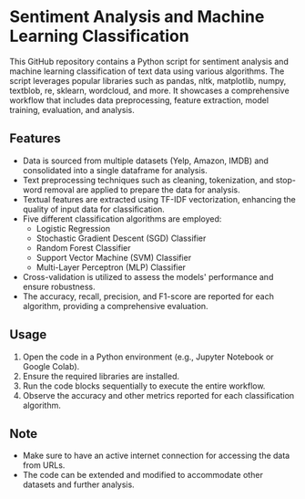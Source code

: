 

  <h1>Sentiment Analysis and Machine Learning Classification</h1>

This GitHub repository contains a Python script for sentiment analysis and machine learning classification of text data using various algorithms. The script leverages popular libraries such as pandas, nltk, matplotlib, numpy, textblob, re, sklearn, wordcloud, and more. It showcases a comprehensive workflow that includes data preprocessing, feature extraction, model training, evaluation, and analysis.

  <h2>Features</h2>
  <ul>
      <li>Data is sourced from multiple datasets (Yelp, Amazon, IMDB) and consolidated into a single dataframe for
          analysis.</li>
      <li>Text preprocessing techniques such as cleaning, tokenization, and stop-word removal are applied to prepare
          the data for analysis.</li>
      <li>Textual features are extracted using TF-IDF vectorization, enhancing the quality of input data for
          classification.</li>
      <li>Five different classification algorithms are employed:
          <ul>
              <li>Logistic Regression</li>
              <li>Stochastic Gradient Descent (SGD) Classifier</li>
              <li>Random Forest Classifier</li>
              <li>Support Vector Machine (SVM) Classifier</li>
              <li>Multi-Layer Perceptron (MLP) Classifier</li>
          </ul>
      </li>
      <li>Cross-validation is utilized to assess the models' performance and ensure robustness.</li>
      <li>The accuracy, recall, precision, and F1-score are reported for each algorithm, providing a comprehensive
          evaluation.</li>
  </ul>

  <h2>Usage</h2>
  <ol>
      <li>Open the code in a Python environment (e.g., Jupyter Notebook or Google Colab).</li>
      <li>Ensure the required libraries are installed.</li>
      <li>Run the code blocks sequentially to execute the entire workflow.</li>
      <li>Observe the accuracy and other metrics reported for each classification algorithm.</li>
  </ol>

  <h2>Note</h2>
  <ul>
      <li>Make sure to have an active internet connection for accessing the data from URLs.</li>
      <li>The code can be extended and modified to accommodate other datasets and further analysis.</li>
  </ul>




